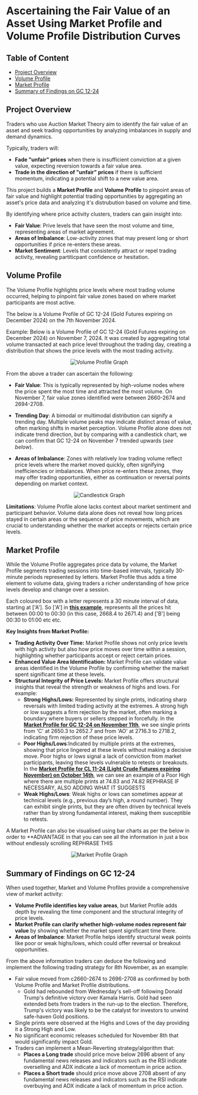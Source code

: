 # Ascertaining the Fair Value of an Asset Using Market Profile and Volume Profile Distribution Curves

## Table of Content
- [Project Overview](#project-overview)
- [Volume Profile](#volume-profile)
- [Market Profile](#market-profile)
- [Summary of Findings on GC 12-24](#summary-of-findings-on-gc-12--24)

## Project Overview
Traders who use Auction Market Theory aim to identify the fair value of an asset and seek trading opportunities by analyzing imbalances in supply and demand dynamics.

Typically, traders will:
- **Fade "unfair" prices** when there is insufficient conviction at a given value, expecting reversion towards a fair value area.
- **Trade in the direction of "unfair" prices** if there is sufficient momentum, indicating a potential shift to a new value area.

This project builds a **Market Profile** and **Volume Profile** to pinpoint areas of fair value and highlight potential trading opportunities by aggregating an asset's price data and analyzing it's distrubution based on volume and time. 

By identifying where price activity clusters, traders can gain insight into: 
- **Fair Value**: Prive levels that have seen the most volume and time, representing areas of market agreement.  
- **Areas of Imbalance**: Low-activity zones that may present long or short opportunities if price re-enters these areas. 
- **Market Sentiment**: Levels that consistently attract or repel trading activity, revealing partiticpant confidence or hesitation. 

## Volume Profile

The Volume Profile highlights price levels where most trading volume occurred, helping to pinpoint fair value zones based on where market participants are most active.

The below is a Volume Profile of GC 12-24 (Gold Futures expiring on December 2024) on the 7th November 2024. 

Example: Below is a Volume Profile of GC 12-24 (Gold Futures expiring on December 2024) on November 7, 2024. It was created by aggregating total volume transacted at each price level throughout the trading day, creating a distribution that shows the price levels with the most trading activity.

<p align="center">
  <img src="/QuantitativeAnalysisAndVisualization/MarketProfileVolumeProfile/images/VolumeProfile.png" alt="Volume Profile Graph">
</p>

From the above a trader can ascertain the following: 

- **Fair Value**: This is typically represented by high-volume nodes where the price spent the most time and attracted the most volume. On November 7, fair value zones identified were between 2660-2674 and 2694-2708.
    
- **Trending Day**: A bimodal or multimodal distribution can signify a trending day. Multiple volume peaks may indicate distinct areas of value, often marking shifts in market perception. Volume Profile alone does not indicate trend direction, but by comparing with a candlestick chart, we can confirm that GC 12-24 on November 7 trended upwards (*see below*).
  
- **Areas of Imbalance**: Zones with relatively low trading volume reflect price levels where the market moved quickly, often signifying inefficiencies or imbalances. When price re-enters these zones, they may offer trading opportunities, either as continuation or reversal points depending on market context.

<p align="center">
  <img src="/QuantitativeAnalysisAndVisualization/MarketProfileVolumeProfile/images/Candlestick.png" alt="Candlestick Graph">
</p>

**Limitations**: Volume Profile alone lacks context about market sentiment and participant behavior. Volume data alone does not reveal how long prices stayed in certain areas or the sequence of price movements, which are crucial to understanding whether the market accepts or rejects certain price levels.

## Market Profile

While the Volume Profile aggregates price data by volume, the Market Profile segments trading sessions into time-based intervals, typically 30-minute periods represented by letters. Market Profile thus adds a time element to volume data, giving traders a richer understanding of how price levels develop and change over a session.

Each coloured box with a letter represents a 30 minute interval of data, starting at ['A']. So ['A'] in [**this example**](https://github.com/linli2492/ProjectsPortfolio/tree/main/QuantitativeAnalysisAndVisualization/MarketProfileVolumeProfile/images/MarketProfileTPO.png), represents all the prices hit between 00:00 to 00:30 (in this case, 2668.4 to 2671.4) and ['B'] being 00:30 to 01:00 etc etc. 

**Key Insights from Market Profile:**
- **Trading Activity Over Time:** Market Profile shows not only price levels with high activity but also how price moves over time within a session, highlighting whether participants accept or reject certain prices.
- **Enhanced Value Area Identification:** Market Profile can validate value areas identified in the Volume Profile by confirming whether the market spent significant time at these levels.
- **Structural Integrity of Price Levels:** Market Profile offers structural insights that reveal the strength or weakness of highs and lows. For example:
  - **Strong Highs/Lows:** Represented by single prints, indicating sharp reversals with limited trading activity at the extremes. A strong high or low suggests a firm rejection by the market, often marking a boundary where buyers or sellers stepped in forcefully. In the [**Market Profile for GC 12-24 on November 11th**](https://github.com/linli2492/ProjectsPortfolio/tree/main/QuantitativeAnalysisAndVisualization/MarketProfileVolumeProfile/images/MarketProfileTPO.png), we see single prints from 'C' at 2650.3 to 2652.7 and from 'AO' at 2716.3 to 2718.2, indicating firm rejection of these price levels.
  - **Poor Highs/Lows**:Indicated by multiple prints at the extremes, showing that price lingered at these levels without making a decisive move. Poor highs or lows signal a lack of conviction from market participants, leaving these levels vulnerable to retests or breakouts. In the [**Market Profile for CL 11-24 (Light Crude Futures expiring November) on October 14th**](https://github.com/linli2492/ProjectsPortfolio/tree/main/QuantitativeAnalysisAndVisualization/MarketProfileVolumeProfile/images/MarketProfileTPOCL11-24.png), we can see an example of a Poor High where there are multiple prints at 74.83 and 74.82 REPHRASE IF NECESSARY, ALSO ADDING WHAT IT SUGGESTS
  - **Weak Highs/Lows**: Weak highs or lows can sometimes appear at technical levels (e.g., previous day’s high, a round number). They can exhibit single prints, but they are often driven by technical levels rather than by strong fundamental interest, making them susceptible to retests.

A Market Profile can also be visualised using bar charts as per the below in order to **ADVANTAGE in that you can see all the information in just a box without endlessly scrolling REPHRASE THIS
<p align="center">
  <img src="/QuantitativeAnalysisAndVisualization/MarketProfileVolumeProfile/images/MarketProfile.png" alt="Market Profile Graph">
</p>

## Summary of Findings on GC 12-24

When used together, Market and Volume Profiles provide a comprehensive view of market activity:
- **Volume Profile identifies key value areas**, but Market Profile adds depth by revealing the time component and the structural integrity of price levels.
- **Market Profile can clarify whether high-volume nodes represent fair value** by showing whether the market spent significant time there.
- **Areas of Imbalance**: Market Profile helps identify structural weak points like poor or weak highs/lows, which could offer reversal or breakout opportunities.

From the above information traders can deduce the following and implement the following trading strategy for 8th November, as an example: 
- Fair value moved from c2660-2674 to 2696-2708 as confirmed by both Volume Profile and Market Profile distributions.
  - Gold had rebounded from Wednesday's sell-off following Donald Trump's definitive victory over Kamala Harris. Gold had seen extended bets from traders in the run-up to the election. Therefore, Trump's victory was likely to be the catalyst for investors to unwind safe-haven Gold positions.
- Single prints were observed at the Highs and Lows of the day providing it a Strong High and Low.
- No significant economic releases scheduled for November 8th that would significantly impact Gold.
- Traders can implement a Mean-Reverting strategy/algorithm that:
  - **Places a Long trade** should price move below 2696 absent of any fundamental news releases and indicators such as the RSI indicate overselling and ADX indicate a lack of momentum in price action.
  - **Places a Short trade** should price move above 2708 absent of any fundamental news releases and indicators such as the RSI indicate overbuying and ADX indicate a lack of momentum in price action.

